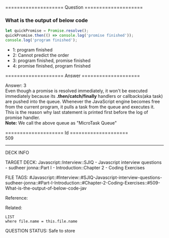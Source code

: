 ==================== Question ====================  

### What is the output of below code

```javascript
let quickPromise = Promise.resolve();
quickPromise.then(() => console.log('promise finished'));
console.log('program finished');
```

- 1: program finished
- 2: Cannot predict the order
- 3: program finished, promise finished
- 4: promise finished, program finished  

==================== Answer ====================  

Answer: 3  
Even though a promise is resolved immediately, it won't be executed immediately
because its **.then/catch/finally** handlers or callbacks(aka task) are pushed
into the queue. Whenever the JavaScript engine becomes free from the current
program, it pulls a task from the queue and executes it. This is the reason why
last statement is printed first before the log of promise handler.  
**Note:** We call the above queue as "MicroTask Queue"

==================== Id ====================  
509
<!--ID: 1707879794180-->

---

DECK INFO

TARGET DECK: Javascript::Interview::SJIQ - Javascript interview questions - sudheer jonna::Part I - Introduction::Chapter 2 - Coding Exercises

FILE TAGS: #Javascript::#Interview::#SJIQ-Javascript-interview-questions-sudheer-jonna::#Part-I-Introduction::#Chapter-2-Coding-Exercises::#509-What-is-the-output-of-below-code-jav

Reference:

Related:

```dataview
LIST
where file.name = this.file.name
```
QUESTION STATUS: Safe to store
